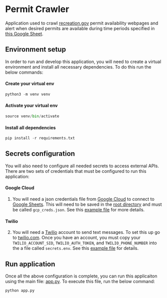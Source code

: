 # Permit Crawler
Application used to crawl [recreation.gov](https://www.recreation.gov/) permit availability webpages and alert when desired permits are available during time periods specified in [this Google Sheet](https://docs.google.com/spreadsheets/d/1Fv0ut4FTRywssG2naRxMQmxX5Ax-7MCqU7PuDiO4hy8/edit?usp=sharing).


## Environment setup
In order to run and develop this application, you will need to create a virtual environment and install all necessary dependencies. To do this run the below commands:


#### Create your virtual env
```python
python3 -m venv venv
```

#### Activate your virtual env
```python
source venv/bin/activate
```

#### Install all dependencies
```python
pip install -r requirements.txt
```

## Secrets configuration
You will also need to configure all needed secrets to access external APIs. There are two sets of credentials that must be configured to run this application:

#### Google Cloud
1. You will need a json credentials file from [Google Cloud](https://cloud.google.com/) to connect to [Google Sheets](https://sheets.google.com/). This will need to be saved in the [root directory](https://github.com/talfers/garebear/) and must be called `gcp_creds.json`. See this [example file](https://github.com/talfers/garebear/blob/main/gcp_creds.example.json) for more details.

#### Twilio
2. You will need a [Twilio](https://www.twilio.com/) account to send text messages. To set this up go to [twilio.com](https://www.twilio.com). Once you have an account, you must copy your `TWILIO_ACCOUNT_SID`, `TWILIO_AUTH_TOKEN`, and `TWILIO_PHONE_NUMBER` into the a file called `secrets.env`. See this [example file](https://github.com/talfers/garebear/blob/main/secrets.example.env) for details.


## Run application
Once all the above configuration is complete, you can run this applicaiton using the main file: [app.py](https://github.com/talfers/garebear/blob/main/app.py). To execute this file, run the below command:
```python
python app.py
```